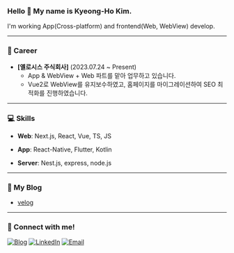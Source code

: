 ### Hello 👋  My name is Kyeong-Ho Kim.

I'm working App(Cross-platform) and frontend(Web, WebView) develop.

---

### 💼 Career

- **[옐로시스 주식회사]** (2023.07.24 ~ Present)
  - App & WebView + Web 파트를 맡아 업무하고 있습니다.
  - Vue2로 WebView를 유지보수하였고, 홈페이지를 마이그레이션하여 SEO 최적화를 진행하였습니다.

---

### 💻 Skills

- **Web**: Next.js, React, Vue, TS, JS

- **App**: React-Native, Flutter, Kotlin

- **Server**: Nest.js, express, node.js

---

### 🎨 My Blog

- [velog](https://velog.io/@kimkh05/posts)

---

### 💬 Connect with me!

[![Blog](https://img.shields.io/badge/Blog-FF5722?style=for-the-badge&logo=rss&logoColor=white)](https://velog.io/@kimkh05/posts)
[![LinkedIn](https://img.shields.io/badge/LinkedIn-0077B5?style=for-the-badge&logo=linkedin&logoColor=white)](https://linkedin.com/in/kimkh05)
[![Email](https://img.shields.io/badge/Email-D14836?style=for-the-badge&logo=gmail&logoColor=white)](mailto:kimkh05.dev@gmail.com)
